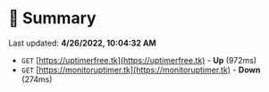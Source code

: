 # 📖 Summary
Last updated: **4/26/2022, 10:04:32 AM**

- `GET` [https://uptimerfree.tk](https://uptimerfree.tk) - **Up** (972ms)
- `GET` [https://monitoruptimer.tk](https://monitoruptimer.tk) - **Down** (274ms)
